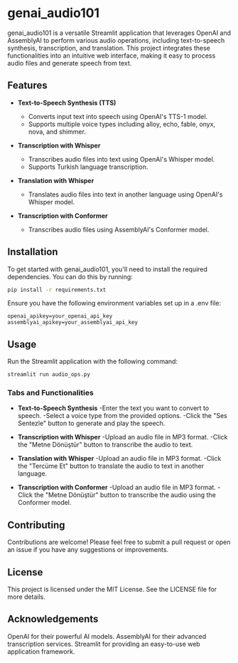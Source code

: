 # genai_audio101

genai_audio101 is a versatile Streamlit application that leverages OpenAI and AssemblyAI to perform various audio operations,
including text-to-speech synthesis, transcription, and translation. 
This project integrates these functionalities into an intuitive web interface, 
making it easy to process audio files and generate speech from text.

## Features

- **Text-to-Speech Synthesis (TTS)**
  - Converts input text into speech using OpenAI's TTS-1 model.
  - Supports multiple voice types including alloy, echo, fable, onyx, nova, and shimmer.

- **Transcription with Whisper**
  - Transcribes audio files into text using OpenAI's Whisper model.
  - Supports Turkish language transcription.

- **Translation with Whisper**
  - Translates audio files into text in another language using OpenAI's Whisper model.

- **Transcription with Conformer**
  - Transcribes audio files using AssemblyAI's Conformer model.

## Installation

To get started with genai_audio101, you'll need to install the required dependencies. You can do this by running:

```bash
pip install -r requirements.txt
```

Ensure you have the following environment variables set up in a .env file:
```env
openai_apikey=your_openai_api_key
assemblyai_apikey=your_assemblyai_api_key
```

## Usage
Run the Streamlit application with the following command:
```bash
streamlit run audio_ops.py
```

### Tabs and Functionalities
- **Text-to-Speech Synthesis**
   -Enter the text you want to convert to speech.
   -Select a voice type from the provided options.
   -Click the "Ses Sentezle" button to generate and play the speech.
  
- **Transcription with Whisper**
   -Upload an audio file in MP3 format.
   -Click the "Metne Dönüştür" button to transcribe the audio to text.
   
- **Translation with Whisper**
   -Upload an audio file in MP3 format.
   -Click the "Tercüme Et" button to translate the audio to text in another language.

- **Transcription with Conformer**
   -Upload an audio file in MP3 format.
   -Click the "Metne Dönüştür" button to transcribe the audio using the Conformer model.

## Contributing
Contributions are welcome! Please feel free to submit a pull request or open an issue if you have any suggestions or improvements.

## License
This project is licensed under the MIT License. See the LICENSE file for more details.

## Acknowledgements
OpenAI for their powerful AI models.
AssemblyAI for their advanced transcription services.
Streamlit for providing an easy-to-use web application framework.
  

